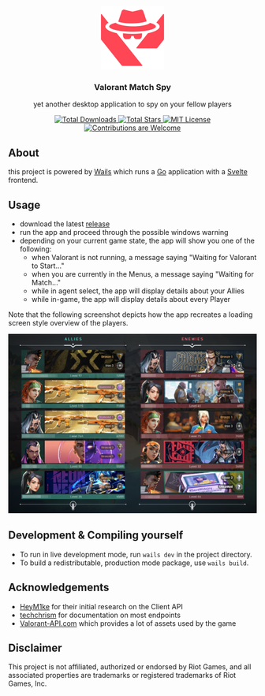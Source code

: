 <p align="center" style="text-align: center">
  <a href="https://github.com/LukenSkyne/Valorant-Match-Spy">
    <img src="assets/vms-logo.png" alt="Logo" width="128" height="128">
  </a>
</p>

<h3 align="center">Valorant Match Spy</h3>
<p align="center">
    yet another desktop application to spy on your fellow players
</p>

<p align="center">
  <a href="https://github.com/LukenSkyne/Valorant-Match-Spy/releases/latest">
    <img alt="Total Downloads" src="https://img.shields.io/github/downloads/LukenSkyne/Valorant-Match-Spy/total">
  </a>
  <a href="https://github.com/LukenSkyne/Valorant-Match-Spy/stargazers">
    <img alt="Total Stars" src="https://img.shields.io/github/stars/LukenSkyne/Valorant-Match-Spy">
  </a>
  <a href="https://github.com/LukenSkyne/Valorant-Match-Spy/blob/main/LICENSE">
    <img alt="MIT License" src="https://img.shields.io/github/license/LukenSkyne/Valorant-Match-Spy">
  </a>
  <a href="https://github.com/LukenSkyne/Valorant-Match-Spy/issues">
    <img alt="Contributions are Welcome" src="https://img.shields.io/badge/contributions-welcome-brightgreen.svg?style=flat" />
  </a>
</p>

## About

this project is powered by [Wails](https://wails.io/docs/gettingstarted/installation)
which runs a [Go](https://go.dev/) application with a [Svelte](https://svelte.dev/) frontend.

## Usage

* download the latest [release](https://github.com/LukenSkyne/Valorant-Match-Spy/releases/latest)
* run the app and proceed through the possible windows warning
* depending on your current game state, the app will show you one of the following:
  * when Valorant is not running, a message saying "Waiting for Valorant to Start..."
  * when you are currently in the Menus, a message saying "Waiting for Match..."
  * while in agent select, the app will display details about your Allies
  * while in-game, the app will display details about every Player

Note that the following screenshot depicts how the app recreates a loading screen style overview of the players.

<img src="assets/screenshot-ingame.png" alt="Logo">

## Development & Compiling yourself

* To run in live development mode, run `wails dev` in the project directory.
* To build a redistributable, production mode package, use `wails build`.

## Acknowledgements

* [HeyM1ke](https://github.com/HeyM1ke/ValorantClientAPI) for their initial research on the Client API
* [techchrism](https://github.com/techchrism/valorant-api-docs) for documentation on most endpoints
* [Valorant-API.com](https://valorant-api.com/) which provides a lot of assets used by the game

## Disclaimer

This project is not affiliated, authorized or endorsed by Riot Games, and all associated properties are trademarks or registered trademarks of Riot Games, Inc.
